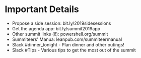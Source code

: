 # Important Details

* Propose a side session: bit.ly/2019sidesessions
* Get the agenda app: bit.ly/summit2019app
* Other summit links (l!): powershell.org/summit
* Summiteers' Manua: leanpub.com/summiteermanual
* Slack #dinner_tonight - Plan dinner and other outings!
* Slack #Tips - Various tips to get the most out of the summit
